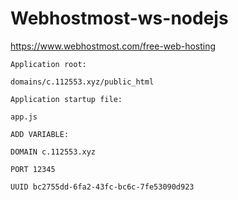 # Webhostmost-ws-nodejs
https://www.webhostmost.com/free-web-hosting

```Application root:```
```
domains/c.112553.xyz/public_html
```
```Application startup file:```
```
app.js
```
```ADD VARIABLE:```
```
DOMAIN c.112553.xyz
```
```
PORT 12345
```
```
UUID bc2755dd-6fa2-43fc-bc6c-7fe53090d923
```

